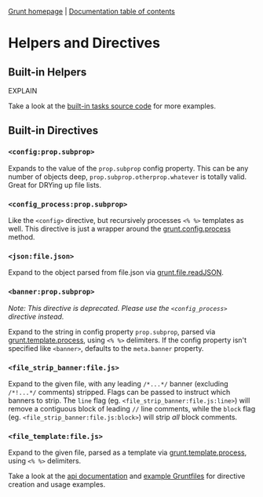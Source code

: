 [Grunt homepage](http://gruntjs.com/) | [Documentation table of contents](toc.md)

# Helpers and Directives

## Built-in Helpers
EXPLAIN

Take a look at the [built-in tasks source code](../tasks) for more examples.

## Built-in Directives

### `<config:prop.subprop>`
Expands to the value of the `prop.subprop` config property. This can be any number of objects deep, `prop.subprop.otherprop.whatever` is totally valid. Great for DRYing up file lists.

### `<config_process:prop.subprop>`
Like the `<config>` directive, but recursively processes `<% %>` templates as well. This directive is just a wrapper around the [grunt.config.process](api_config.md#grunt-config-process) method.

### `<json:file.json>`
Expand to the object parsed from file.json via [grunt.file.readJSON](api_file.md#grunt-file-readjson).

### `<banner:prop.subprop>`
_Note: This directive is deprecated. Please use the `<config_process>` directive instead._

Expand to the string in config property `prop.subprop`, parsed via [grunt.template.process](api_template.md#grunt-template-process), using `<% %>` delimiters. If the config property isn't specified like `<banner>`, defaults to the `meta.banner` property.

### `<file_strip_banner:file.js>`
Expand to the given file, with any leading `/*...*/` banner (excluding `/*!...*/` comments) stripped. Flags can be passed to instruct which banners to strip. The `line` flag (eg. `<file_strip_banner:file.js:line>`) will remove a contiguous block of leading `//` line comments, while the `block` flag (eg. `<file_strip_banner:file.js:block>`) will strip _all_ block comments.

### `<file_template:file.js>`
Expand to the given file, parsed as a template via [grunt.template.process](api_template.md#grunt-template-process), using `<% %>` delimiters.

Take a look at the [api documentation](api.md) and [example Gruntfiles](example_gruntfiles.md) for directive creation and usage examples.
